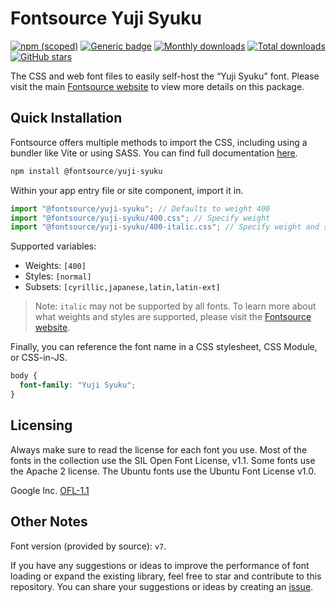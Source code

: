 # Fontsource Yuji Syuku

[![npm (scoped)](https://img.shields.io/npm/v/@fontsource/yuji-syuku?color=brightgreen)](https://www.npmjs.com/package/@fontsource/yuji-syuku) [![Generic badge](https://img.shields.io/badge/fontsource-passing-brightgreen)](https://github.com/fontsource/fontsource) [![Monthly downloads](https://badgen.net/npm/dm/@fontsource/yuji-syuku)](https://github.com/fontsource/fontsource) [![Total downloads](https://badgen.net/npm/dt/@fontsource/yuji-syuku)](https://github.com/fontsource/fontsource) [![GitHub stars](https://img.shields.io/github/stars/fontsource/fontsource.svg?style=social&label=Star)](https://github.com/fontsource/fontsource/stargazers)

The CSS and web font files to easily self-host the “Yuji Syuku” font. Please visit the main [Fontsource website](https://fontsource.org/fonts/yuji-syuku) to view more details on this package.

## Quick Installation

Fontsource offers multiple methods to import the CSS, including using a bundler like Vite or using SASS. You can find full documentation [here](https://fontsource.org/docs/getting-started/introduction).

```javascript
npm install @fontsource/yuji-syuku
```

Within your app entry file or site component, import it in.

```javascript
import "@fontsource/yuji-syuku"; // Defaults to weight 400
import "@fontsource/yuji-syuku/400.css"; // Specify weight
import "@fontsource/yuji-syuku/400-italic.css"; // Specify weight and style
```

Supported variables:
- Weights: `[400]`
- Styles: `[normal]`
- Subsets: `[cyrillic,japanese,latin,latin-ext]`

> Note: `italic` may not be supported by all fonts. To learn more about what weights and styles are supported, please visit the [Fontsource website](https://fontsource.org/fonts/yuji-syuku).

Finally, you can reference the font name in a CSS stylesheet, CSS Module, or CSS-in-JS.

```css
body {
  font-family: "Yuji Syuku";
}
```

## Licensing
Always make sure to read the license for each font you use. Most of the fonts in the collection use the SIL Open Font License, v1.1. Some fonts use the Apache 2 license. The Ubuntu fonts use the Ubuntu Font License v1.0.

Google Inc.
[OFL-1.1](http://scripts.sil.org/OFL)

## Other Notes
Font version (provided by source): `v7`.

If you have any suggestions or ideas to improve the performance of font loading or expand the existing library, feel free to star and contribute to this repository. You can share your suggestions or ideas by creating an [issue](https://github.com/fontsource/fontsource/issues).